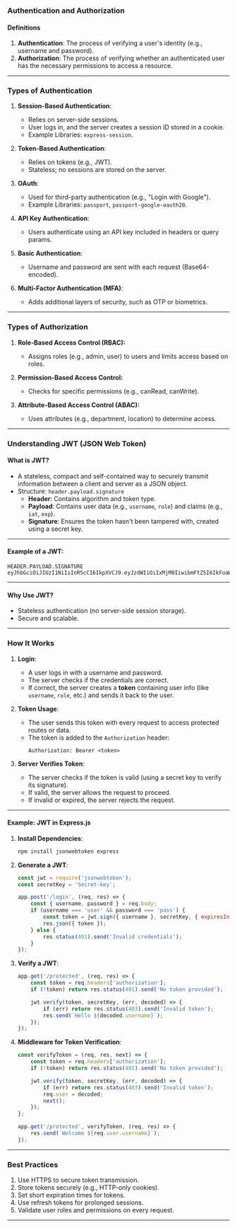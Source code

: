 ### **Authentication and Authorization**

#### **Definitions**
1. **Authentication**: The process of verifying a user's identity (e.g., username and password).
2. **Authorization**: The process of verifying whether an authenticated user has the necessary permissions to access a resource.

---

### **Types of Authentication**

1. **Session-Based Authentication**:
   - Relies on server-side sessions.
   - User logs in, and the server creates a session ID stored in a cookie.
   - Example Libraries: `express-session`.

2. **Token-Based Authentication**:
   - Relies on tokens (e.g., JWT).
   - Stateless; no sessions are stored on the server.

3. **OAuth**:
   - Used for third-party authentication (e.g., "Login with Google").
   - Example Libraries: `passport`, `passport-google-oauth20`.

4. **API Key Authentication**:
   - Users authenticate using an API key included in headers or query params.

5. **Basic Authentication**:
   - Username and password are sent with each request (Base64-encoded).

6. **Multi-Factor Authentication (MFA)**:
   - Adds additional layers of security, such as OTP or biometrics.

---

### **Types of Authorization**

1. **Role-Based Access Control (RBAC):**
   - Assigns roles (e.g., admin, user) to users and limits access based on roles.

2. **Permission-Based Access Control:**
   - Checks for specific permissions (e.g., canRead, canWrite).

3. **Attribute-Based Access Control (ABAC):**
   - Uses attributes (e.g., department, location) to determine access.

---

### **Understanding JWT (JSON Web Token)**

#### **What is JWT?**
- A stateless, compact and self-contained way to securely transmit information between a client and server as a JSON object.
- Structure: `header.payload.signature`
  - **Header**: Contains algorithm and token type.
  - **Payload**: Contains user data (e.g., `username`, `role`) and claims (e.g., `iat`, `exp`).
  - **Signature**: Ensures the token hasn't been tampered with, created using a secret key.

---
#### **Example of a JWT**:
```plaintext
HEADER.PAYLOAD.SIGNATURE
eyJhbGciOiJIUzI1NiIsInR5cCI6IkpXVCJ9.eyJzdWIiOiIxMjM0IiwibmFtZSI6IkFuaWtldCIsImlhdCI6MTUxNjIzOTAyMn0.SflKxwRJSMeKKF2QT4fwpMeJf36POk6yJV_adQssw5c
```
---
#### **Why Use JWT?**
- Stateless authentication (no server-side session storage).
- Secure and scalable.


---

### **How It Works**

1. **Login**:
   - A user logs in with a username and password.
   - The server checks if the credentials are correct.
   - If correct, the server creates a **token** containing user info (like `username`, `role`, etc.) and sends it back to the user.

2. **Token Usage**:
   - The user sends this token with every request to access protected routes or data.
   - The token is added to the `Authorization` header:
     ```plaintext
     Authorization: Bearer <token>
     ```

3. **Server Verifies Token**:
   - The server checks if the token is valid (using a secret key to verify its signature).
   - If valid, the server allows the request to proceed.
   - If invalid or expired, the server rejects the request.

---

#### **Example: JWT in Express.js**

1. **Install Dependencies**:
   ```bash
   npm install jsonwebtoken express
   ```

2. **Generate a JWT**:
   ```javascript
   const jwt = require('jsonwebtoken');
   const secretKey = 'Secret-key';

   app.post('/login', (req, res) => {
       const { username, password } = req.body;
       if (username === 'user' && password === 'pass') {
           const token = jwt.sign({ username }, secretKey, { expiresIn: '1h' });
           res.json({ token });
       } else {
           res.status(401).send('Invalid credentials');
       }
   });
   ```

3. **Verify a JWT**:
   ```javascript
   app.get('/protected', (req, res) => {
       const token = req.headers['authorization'];
       if (!token) return res.status(401).send('No token provided');

       jwt.verify(token, secretKey, (err, decoded) => {
           if (err) return res.status(403).send('Invalid token');
           res.send(`Hello ${decoded.username}`);
       });
   });
   ```

4. **Middleware for Token Verification**:
   ```javascript
   const verifyToken = (req, res, next) => {
       const token = req.headers['authorization'];
       if (!token) return res.status(401).send('No token provided');

       jwt.verify(token, secretKey, (err, decoded) => {
           if (err) return res.status(403).send('Invalid token');
           req.user = decoded;
           next();
       });
   };

   app.get('/protected', verifyToken, (req, res) => {
       res.send(`Welcome ${req.user.username}`);
   });
   ```

---

### **Best Practices**
1. Use HTTPS to secure token transmission.
2. Store tokens securely (e.g., HTTP-only cookies).
3. Set short expiration times for tokens.
4. Use refresh tokens for prolonged sessions.
5. Validate user roles and permissions on every request.

---

